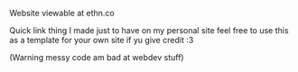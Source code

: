 Website viewable at ethn.co

Quick link thing I made just to have on my personal site feel free to use this as a template for your own site if yu give credit :3

(Warning messy code am bad at webdev stuff)
